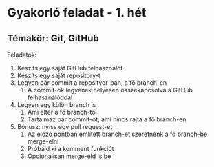 # Gyakorló feladat - 1. hét

## Témakör: Git, GitHub

Feladatok:

1. Készíts egy saját GitHub felhasználót
1. Készíts egy saját repository-t
1. Legyen pár commit a reposityor-ban, a fő branch-en
    1. A commit-ok legyenek helyesen összekapcsolva a GitHub felhasználóddal
1. Legyen egy külön branch is
    1. Ami eltér a fő branch-től
    1. Tartalmaz pár commit-ot, ami nincs rajta a fő branch-en
1. Bónusz: nyiss egy pull request-et
    1. Az előző pontban említett branch-et szeretnénk a fő branch-be merge-elni
    1. Próbáld ki a komment funkciót
    1. Opcionálisan merge-eld is be
